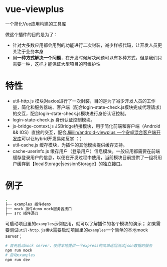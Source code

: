 # vue-viewplus

一个简化Vue应用构建的工具库

做这个插件的目的是为了：
+ 针对大多数应用都会用到的功能进行二次封装，减少样板代码，让开发人员更关注于业务本身
+ 用**一种方式解决一个问题**，在开发时候解决问题可以有多种方式，但是我们只需要一种，这样才能保证大型项目的可维护性

# 特性
+ util-http.js 模块对axios进行了一次封装，目的是为了减少开发人员的工作量，简化和服务器端、客户端（配合login-state-check.js模块完成代理请求）的交互，配合login-state-check.js模块进行身份认证控制。
+ login-state-check.js 身份认证控制模块。
+ js-bridge-context.js JSBridge桥接模块，用于简化前端和客户端（Android && IOS）直接的交互，配合[Jiiiiiin/android-viewplus 一个安卓混合客户端开发库](https://github.com/Jiiiiiin/android-viewplus)可以让hybrid开发易如反掌 ：）
+ util-cache.js 缓存模块，为插件的其他模块提供缓存支持。
+ cache-userinfo.js 缓存用户（登录用户）信息模块。一般应用都需要在前端缓存登录用户的信息，以便在开发过程中使用，当前模块目前提供了一组将用户缓存到【localStorage|sessionStorage】的独立接口。

# 例子

```bash
.
├── examples 插件demo
├── mock 插件demo mock服务器接口
├── src 插件源码
```

可启动项目里的`examples`示例应用，就可以了解插件的各个模块的演示；
如果需要测试`util-http.js模块`需要启动项目里的`examples`一个简单的本地mock server；

```bash
# 首先启动mock server，使得本地提供一个express的简单返回测试json数据的服务
npm run mock
# 启动examples
npm run dev
```
